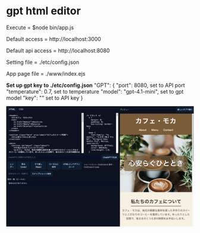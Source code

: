 # gpt html editor

Execute = $node bin/app.js

Default access = http://localhost:3000

Default api access = http://localhost:8080

Setting file = ./etc/config.json

App page file = ./www/index.ejs


**Set up gpt key to ./etc/config.json**
"GPT": {
        "port": 8080,                   set to API port
        "temperature": 0.7,             set to temperature
        "model": "gpt-4.1-mini",        set to gpt model
        "key": ""                       set to API key
}


![代替テキスト](img/example.png)

